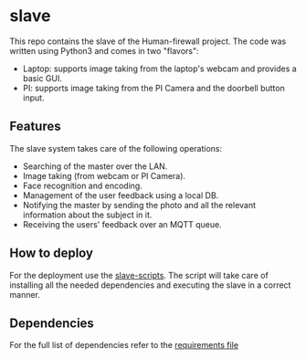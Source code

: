 # slave

This repo contains the slave of the Human-firewall project.
The code was written using Python3 and comes in two "flavors":
- Laptop: supports image taking from the laptop's webcam and provides a basic GUI.
- PI: supports image taking from the PI Camera and the doorbell button input.

## Features

The slave system takes care of the following operations:
- Searching of the master over the LAN.
- Image taking (from webcam or PI Camera).
- Face recognition and encoding.
- Management of the user feedback using a local DB.
- Notifying the master by sending the photo and all the relevant information about the subject in it.
- Receiving the users' feedback over an MQTT queue.

## How to deploy 
For the deployment use the [slave-scripts](https://github.com/humanfirewall-iot19/slave-scripts).
The script will take care of installing all the needed dependencies and executing the slave in a correct manner.

## Dependencies

For the full list of dependencies refer to the [requirements file](requirements.txt)
